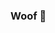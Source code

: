 ### Woof 🐶

<!--
**ahandsel/ahandsel** is a ✨ _special_ ✨ repository because its `README.md` (this file) appears on your GitHub profile.

I am a developer advocate for [Kintone Developer Program](https://developer.kintone.io/hc/en-us).
Currently based 
- 🔭 I’m currently working on ...
- 🌱 I’m currently learning ...
- 👯 I’m looking to collaborate on ...
- 🤔 I’m looking for help with ...
- 💬 Ask me about ...
- 📫 How to reach me: ...
- 😄 Pronouns: ...
- ⚡ Fun fact: ...
-->
